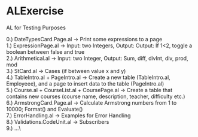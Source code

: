 # ALExercise
AL for Testing Purposes

0.) DateTypesCard.Page.al -> Print some expressions to a page \
1.) ExpressionPage.al -> Input: two Integers, Output: Output: If 1<2, toggle a boolean between false and true \
2.) Arithmetical.al -> Input: two Integer, Output: Sum, diff, divInt, div, prod, mod \
3.) StCard.al -> Cases (if between value x and y) \
4.) TableIntro.al + PageIntro.al -> Create a new table (TableIntro.al, Employeee), and a page to insert data to the table (PageIntro.al) \
5.) Course.al + CourseList.al + CoursePage.al -> Create a table that contains new courses (course name, description, teacher, difficulty etc.)\
6.) ArmstrongCard.Page.al -> Calculate Armstrong numbers from 1 to 10000; Format() and Evaluate() \
7.) ErrorHandling.al -> Examples for Error Handling \
8.) Validations.CodeUnit.al -> Subscribers \
9.) ...\
